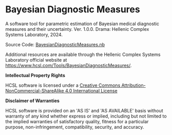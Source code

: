 # Bayesian Diagnostic Measures

A software tool for parametric estimation of Bayesian medical diagnostic measures and their uncertainty. Ver. 1.0.0. Drama: Hellenic Complex Systems Laboratory, 2024.

Source Code: [BayesianDiagnosticMeasures.nb](BayesianDiagnosticMeasures.nb)

Additional resources are available through the Hellenic Complex Systems Laboratory official website at https://www.hcsl.com/Tools/BayesianDiagnosticMeasures/.

**Intellectual Property Rights**

HCSL software is licensed under a [Creative Commons Attribution-NonCommercial-ShareAlike 4.0 International License](https://creativecommons.org/licenses/by-nc-sa/4.0/)

**Disclaimer of Warranties**

HCSL software is provided on an 'AS IS' and 'AS AVAILABLE' basis without warranty of any kind whether express or implied, including but not limited to the implied warranties of satisfactory quality, fitness for a particular purpose, non-infringement, compatibility, security, and accuracy.